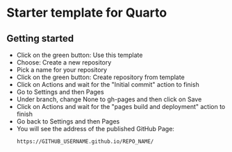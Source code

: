 # Starter template for Quarto

## Getting started

- Click on the green button: Use this template
- Choose: Create a new repository
- Pick a name for your repository
- Click on the green button: Create repository from template
- Click on Actions and wait for the "Initial commit" action to finish
- Go to Settings and then Pages
- Under branch, change None to gh-pages and then click on Save
- Click on Actions and wait for the "pages build and deployment" action to finish
- Go back to Settings and then Pages
- You will see the address of the published GitHub Page:
  ```
  https://GITHUB_USERNAME.github.io/REPO_NAME/
  ```
